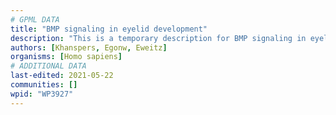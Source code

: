 ```yaml
---
# GPML DATA
title: "BMP signaling in eyelid development"
description: "This is a temporary description for BMP signaling in eyelid development"
authors: [Khanspers, Egonw, Eweitz]
organisms: [Homo sapiens]
# ADDITIONAL DATA
last-edited: 2021-05-22
communities: []
wpid: "WP3927"
---
```

